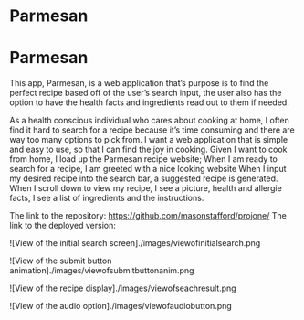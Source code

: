 # Parmesan

# Parmesan

This app, Parmesan, is a web application that’s purpose is to find the perfect recipe based off of the user’s search input, the user also has the option to have the health facts and ingredients read out to them if needed.

As a health conscious individual who cares about cooking at home, I often find it hard to search for a recipe because it’s time consuming and there are way too many options to pick from.
I want a web application that is simple and easy to use, so that I can find the joy in cooking.
Given I want to cook from home, I load up the Parmesan recipe website;
When I am ready to search for a recipe, I am greeted with a nice looking website
When I input my desired recipe into the search bar, a suggested recipe is generated.
When I scroll down to view my recipe, I see a picture, health and allergie facts,  I see a list of ingredients and the instructions.

The link to the repository: https://github.com/masonstafford/projone/
The link to the deployed version: 

![View of the initial search screen]./images/viewofinitialsearch.png

![View of the submit button animation]./images/viewofsubmitbuttonanim.png

![View of the recipe display]./images/viewofseachresult.png

![View of the audio option]./images/viewofaudiobutton.png



